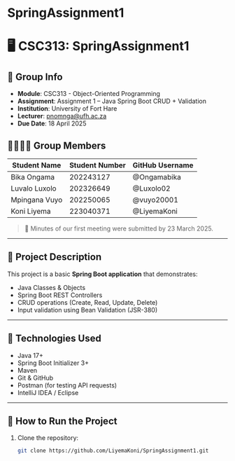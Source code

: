 # SpringAssignment1
# 🖥️ CSC313: SpringAssignment1

## 👥 Group Info

- **Module**: CSC313 - Object-Oriented Programming
- **Assignment**: Assignment 1 – Java Spring Boot CRUD + Validation
- **Institution**: University of Fort Hare
- **Lecturer**: [pnomnga@ufh.ac.za](mailto\:pnomnga@ufh.ac.za)
- **Due Date**: 18 April 2025

## 👨‍👩‍👧‍👦 Group Members

| Student Name  | Student Number | GitHub Username |
| ------------- | -------------- | --------------- |
| Bika Ongama   | 202243127      | @Ongamabika     |
| Luvalo Luxolo | 202326649      | @Luxolo02       |
| Mpingana Vuyo | 202250065      | @vuyo20001      |
| Koni Liyema   | 223040371      | @LiyemaKoni     |

> 📧 Minutes of our first meeting were submitted by 23 March 2025.

---

## 📌 Project Description

This project is a basic **Spring Boot application** that demonstrates:

- Java Classes & Objects
- Spring Boot REST Controllers
- CRUD operations (Create, Read, Update, Delete)
- Input validation using Bean Validation (JSR-380)

---

## 🚀 Technologies Used

- Java 17+
- Spring Boot Initializer 3+
- Maven
- Git & GitHub
- Postman (for testing API requests)
- IntelliJ IDEA / Eclipse

---

## 🔧 How to Run the Project

1. Clone the repository:
   ```bash
   git clone https://github.com/LiyemaKoni/SpringAssignment1.git
   ```

